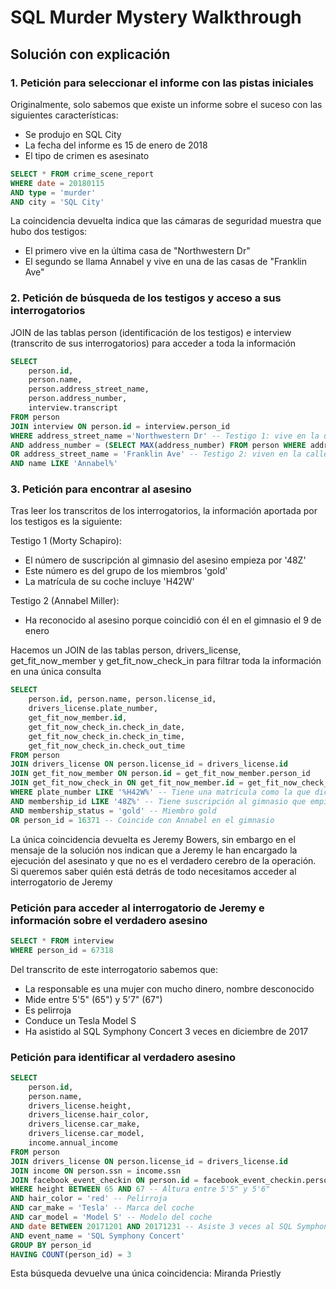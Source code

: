 # SQL Murder Mystery Walkthrough

## Solución con explicación
### 1. Petición para seleccionar el informe con las pistas iniciales
Originalmente, solo sabemos que existe un informe sobre el suceso con las siguientes características:
  - Se produjo en SQL City
  - La fecha del informe es 15 de enero de 2018
  - El tipo de crimen es asesinato

```SQL
SELECT * FROM crime_scene_report
WHERE date = 20180115 
AND type = 'murder'
AND city = 'SQL City'
```
La coincidencia devuelta indica que las cámaras de seguridad muestra que hubo dos testigos:
- El primero vive en la última casa de "Northwestern Dr"
- El segundo se llama Annabel y vive en una de las casas de "Franklin Ave"

### 2. Petición de búsqueda de los testigos y acceso a sus interrogatorios
JOIN de las tablas person (identificación de los testigos) e interview (transcrito de sus interrogatorios) para acceder a toda la información
```SQL
SELECT 
	person.id, 
	person.name,
	person.address_street_name,
	person.address_number,
	interview.transcript
FROM person
JOIN interview ON person.id = interview.person_id
WHERE address_street_name ='Northwestern Dr' -- Testigo 1: vive en la última casa (MAX()) de la calle Northwestern Dr
AND address_number = (SELECT MAX(address_number) FROM person WHERE address_street_name ='Northwestern Dr')
OR address_street_name = 'Franklin Ave' -- Testigo 2: viven en la calle Franklin Ave y su nombre es 'Annabel', no sabemos su apellido
AND name LIKE 'Annabel%'
```

### 3. Petición para encontrar al asesino
Tras leer los transcritos de los interrogatorios, la información aportada por los testigos es la siguiente:

Testigo 1 (Morty Schapiro):
  - El número de suscripción al gimnasio del asesino empieza por '48Z'
  - Este número es del grupo de los miembros 'gold'
  - La matrícula de su coche incluye 'H42W'

Testigo 2 (Annabel Miller):
  - Ha reconocido al asesino porque coincidió con él en el gimnasio el 9 de enero

Hacemos un JOIN de las tablas person, drivers_license, get_fit_now_member y get_fit_now_check_in para filtrar toda la información en una única consulta
```SQL
SELECT 
	person.id, person.name, person.license_id, 
	drivers_license.plate_number,
	get_fit_now_member.id,
	get_fit_now_check_in.check_in_date,
	get_fit_now_check_in.check_in_time,
	get_fit_now_check_in.check_out_time
FROM person
JOIN drivers_license ON person.license_id = drivers_license.id
JOIN get_fit_now_member ON person.id = get_fit_now_member.person_id
JOIN get_fit_now_check_in ON get_fit_now_member.id = get_fit_now_check_in.membership_id
WHERE plate_number LIKE '%H42W%' -- Tiene una matrícula como la que dice Morty
AND membership_id LIKE '48Z%' -- Tiene suscripción al gimnasio que empieza por 48Z
AND membership_status = 'gold' -- Miembro gold
OR person_id = 16371 -- Coincide con Annabel en el gimnasio
```

La única coincidencia devuelta es Jeremy Bowers, sin embargo en el mensaje de la solución nos indican que a Jeremy le han encargado la ejecución del asesinato y que no es el verdadero cerebro de la operación. Si queremos saber quién está detrás de todo necesitamos acceder al interrogatorio de Jeremy

### Petición para acceder al interrogatorio de Jeremy e información sobre el verdadero asesino
```SQL
SELECT * FROM interview
WHERE person_id = 67318
```
Del transcrito de este interrogatorio sabemos que:
  - La responsable es una mujer con mucho dinero, nombre desconocido
  - Mide entre 5'5" (65") y 5'7" (67")
  - Es pelirroja
  - Conduce un Tesla Model S
  - Ha asistido al SQL Symphony Concert 3 veces en diciembre de 2017



### Petición para identificar al verdadero asesino
```SQL
SELECT 
	person.id,
	person.name,
	drivers_license.height,
	drivers_license.hair_color,
	drivers_license.car_make,
	drivers_license.car_model,
	income.annual_income
FROM person
JOIN drivers_license ON person.license_id = drivers_license.id
JOIN income ON person.ssn = income.ssn
JOIN facebook_event_checkin ON person.id = facebook_event_checkin.person_id
WHERE height BETWEEN 65 AND 67 -- Altura entre 5'5" y 5'6"
AND hair_color = 'red' -- Pelirroja
AND car_make = 'Tesla' -- Marca del coche
AND car_model = 'Model S' -- Modelo del coche
AND date BETWEEN 20171201 AND 20171231 -- Asiste 3 veces al SQL Symphony Concert en diciembre 2017
AND event_name = 'SQL Symphony Concert'
GROUP BY person_id
HAVING COUNT(person_id) = 3
```

Esta búsqueda devuelve una única coincidencia: Miranda Priestly
